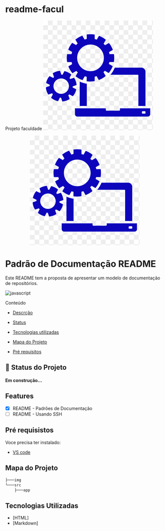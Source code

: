 # readme-facul
Projeto faculdade
![logo](./img/PNG.png)

<p align="center">

  <img src="./img/PNG.png">

<p>

# Padrão de Documentação README

<p id="descricao">Este README tem a proposta de apresentar um modelo de documentação de repositórios.<p>

![javascript](https://img.shields.io/badge/JavaScript-323330?style=for-the-badge&logo=javascript&logoColor=F7DF1E)

Conteúdo
<ul>

<li>

<a href="#descricao">Descrção</a>

</li>

</ul>

<ul>

<li>

<a href="#statusprojeto">Status</a>

</li>

<li>


<a href="#tecnologiasutilizadas">Tecnologias utilizadas</a>

</li>

<li>

<a href="#mapadeprojetos">Mapa do Projeto</a>

</li>

<li>

<a href="#prerequisitos">Pré requisitos</a>

</li>

</ul>

## :rocket: Status do Projeto

<p id=></p>

<h4 id="statusprojeto" align="left">
Em construção...
</h4>

<p id="features"></p>

## Features
- [X] README - Padrões de Documentação
- [ ] README - Usando SSH

<p id="prerequisitos"></p>

## Pré requisistos
Voce precisa ter instalado:

<ul>

   <li>
     <a href="https://code.visualstudio.com">VS code</a>
   </li>

</ul>

<p id="mapadeprojetos"></p>

## Mapa do Projeto
```
├───img
└───src
    ├───app
```

<p id="tecnologiasutilizadas"></p>

## Tecnologias Utilizadas
- [HTML]
- [Markdown]
